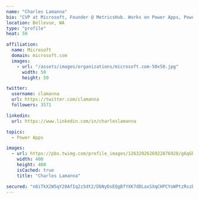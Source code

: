 ```yaml
---
name: "Charles Lamanna"
bio: "CVP at Microsoft, Founder @ MetricsHub. Works on Power Apps, Power Automate, Power Virtual Agent, Common Data Service and Dynamics 365."
location: Bellevue, WA
type: "profile"
heat: 50

affiliation:
  name: Microsoft
  domain: microsoft.com
  images:
    - url: "/assets/images/organizations/microsoft.com-50x50.jpg"
      width: 50
      height: 50

twitter:
  username: clamanna
  url: https://twitter.com/clamanna
  followers: 3571

linkedin:
  url: https://www.linkedin.com/in/charleslamanna

topics:
  - Power Apps

images:
  - url: https://pbs.twimg.com/profile_images/1263202626922876928/g6qGbHZ-_400x400.jpg
    width: 400
    height: 400
    isCached: true
    title: "Charles Lamanna"

secured: "n8iTkX2W5qY28AfIq2z5dt2/DbNyDsEQgBfYXK7dDLaxSXqCHPCYoWPtzRszb6DVtLBRRWVNAbE+BDUisjuXp1D1HxRlq0U2boViVA9g8/I+WPxQebH3AQHsyJ5zhFhmvPHFUld0FsgiA4h4SK+RYo4uvHtz4z2FGCbWRc0Jn8cVhcWPKGWNKYKYPo9DC0fU3T50rpL7qZoVysio/4RMvZuIYDGlgzrLw8PssSOsV7M0krvkKKRv7fwiT29B9iO83v4DLsf5AAbNHIkQyuU5Cpmxd2l//HjyVuOGGEMxFhmrw0KohQMQbFzjEYO3UEFK/nrA/vHLvZG7xOtJeFEh3QcuamKjhkwmbdtuGmr9mBhDQpMUdnDIwp6/lRqydtsvXVuL3V3UQ8QTchSD+W31imGOUrGs20pO/PPnI7PrQl4=;smSbnYVNQ7AF7yy9G9zeUw=="
---
```


